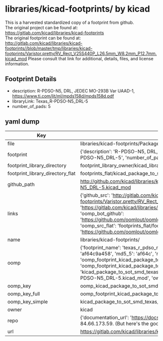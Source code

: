 # libraries/kicad-footprints/ by kicad  
This is a harvested standardized copy of a footprint from github.  
The original project can be found at:  
https://gitlab.com/kicad/libraries/kicad-footprints  
The original footprint can be found at:
http://gitlab.com/kicad/libraries/kicad-footprints//blob/master/tmp/libraries/kicad-footprints/Varistor.pretty/RV_Rect_V25S440P_L26.5mm_W8.2mm_P12.7mm.kicad_mod
Please consult that link for additional, details, files, and license information.  
## Footprint Details
* description: R-PDSO-N5, DRL, JEDEC MO-293B Var UAAD-1, https://www.ti.com/lit/ml/mpds158d/mpds158d.pdf  
* libraryLink: Texas_R-PDSO-N5_DRL-5  
* number_of_pads: 5  
## yaml dump  
| Key | Value |  
| --- | --- |  
| file | libraries/kicad-footprints/Package_TO_SOT_SMD.pretty/Texas_R-PDSO-N5_DRL-5.kicad_mod |  
| footprint | {'description': 'R-PDSO-N5, DRL, JEDEC MO-293B Var UAAD-1, https://www.ti.com/lit/ml/mpds158d/mpds158d.pdf', 'libraryLink': 'Texas_R-PDSO-N5_DRL-5', 'number_of_pads': 5} |  
| footprint_library_directory | footprint_library_owner/kicad_libraries/kicad-footprints/ |  
| footprint_library_directory_flat | footprints_flat/kicad_package_to_sot_smd_texas_r_pdso_n5_drl_5/working |  
| github_path | http://github.com/kicad/libraries/kicad-footprints//blob/master/tmp/libraries/kicad-footprints/Package_TO_SOT_SMD.pretty/Texas_R-PDSO-N5_DRL-5.kicad_mod |  
| links | {'github_src': 'http://gitlab.com/kicad/libraries/kicad-footprints//blob/master/tmp/libraries/kicad-footprints/Varistor.pretty/RV_Rect_V25S440P_L26.5mm_W8.2mm_P12.7mm.kicad_mod', 'github_src_repo': 'https://gitlab.com/kicad/libraries/kicad-footprints', 'oomp_bot': 'footprints/kicad_package_to_sot_smd_texas_r_pdso_n5_drl_5/working', 'oomp_bot_github': 'https://github.com/oomlout/oomlout_oomp_footprint_bot/tree/main/footprints/kicad_package_to_sot_smd_texas_r_pdso_n5_drl_5/working', 'oomp_src_flat': 'footprints_flat/footprints_flat/kicad_package_to_sot_smd_texas_r_pdso_n5_drl_5/working', 'oomp_src_flat_github': 'https://github.com/oomlout/oomlout_oomp_footprint_src/tree/main/footprints_flat/kicad_package_to_sot_smd_texas_r_pdso_n5_drl_5/working'} |  
| name | libraries/kicad-footprints/ |  
| oomp | {'footprint_name': 'texas_r_pdso_n5_drl_5', 'library_name': 'package_to_sot_smd', 'md5': 'af64c9a4588f86f7c3a1a03cb8a1ab0d', 'md5_10': 'af64c9a458', 'md5_5': 'af64c', 'md5_6': 'af64c9', 'oomp_key': 'oomp_kicad_package_to_sot_smd_texas_r_pdso_n5_drl_5', 'oomp_key_extra': 'oomp_footprint_kicad_package_to_sot_smd_texas_r_pdso_n5_drl_5', 'oomp_key_full': 'oomp_footprint_kicad_package_to_sot_smd_texas_r_pdso_n5_drl_5_af64c9', 'oomp_key_simple': 'kicad_package_to_sot_smd_texas_r_pdso_n5_drl_5', 'original_filename': 'libraries/kicad-footprints/Package_TO_SOT_SMD.pretty/Texas_R-PDSO-N5_DRL-5.kicad_mod', 'owner_name': 'kicad'} |  
| oomp_key | oomp_kicad_package_to_sot_smd_texas_r_pdso_n5_drl_5 |  
| oomp_key_full | oomp_footprint_kicad_package_to_sot_smd_texas_r_pdso_n5_drl_5 |  
| oomp_key_simple | kicad_package_to_sot_smd_texas_r_pdso_n5_drl_5 |  
| owner | kicad |  
| repo | {'documentation_url': 'https://docs.github.com/rest/overview/resources-in-the-rest-api#rate-limiting', 'message': "API rate limit exceeded for 84.66.173.59. (But here's the good news: Authenticated requests get a higher rate limit. Check out the documentation for more details.)"} |  
| url | https://gitlab.com/kicad/libraries/kicad-footprints |  

